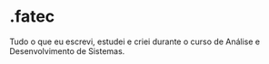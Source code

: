 # .fatec
Tudo o que eu escrevi, estudei e criei durante o curso de Análise e Desenvolvimento de Sistemas.
